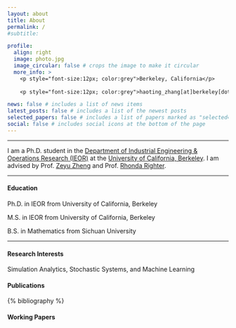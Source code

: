 ```yaml
---
layout: about
title: About
permalink: /
#subtitle: 

profile:
  align: right
  image: photo.jpg
  image_circular: false # crops the image to make it circular
  more_info: >
    <p style="font-size:12px; color:grey">Berkeley, California</p>
      
    <p style="font-size:12px; color:grey">haoting_zhang[at]berkeley[dot]edu</p>

news: false # includes a list of news items
latest_posts: false # includes a list of the newest posts
selected_papers: false # includes a list of papers marked as "selected={true}"
social: false # includes social icons at the bottom of the page
---
```


---

I am a Ph.D. student in the [Department of Industrial Engineering & Operations Research (IEOR)](https://ieor.berkeley.edu/) at the [University of California, Berkeley](https://www.berkeley.edu/). I am advised by Prof. [Zeyu Zheng](https://zheng.ieor.berkeley.edu/) and Prof. [Rhonda Righter](https://rrighter.ieor.berkeley.edu/).





---
#### Education
Ph.D. in IEOR from University of California, Berkeley 

M.S. in IEOR from University of California, Berkeley

B.S. in Mathematics from Sichuan University

---


#### Research Interests
Simulation Analytics, Stochastic Systems, and Machine Learning

#### Publications
<!-- _pages/publications.md -->

<!-- Bibsearch Feature -->


<div class="publications">

{% bibliography %}

</div>

#### Working Papers

